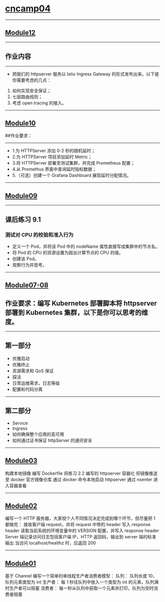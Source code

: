 # [cncamp04](https://github.com/realpeiqi/cncamp04/)

------
## [Module12](https://github.com/realpeiqi/cncamp04/tree/main/moudle12)
  
------

## 作业内容

------
- 把我们的 httpserver 服务以 Istio Ingress Gateway 的形式发布出来。以下是你需要考虑的几点：

1. 如何实现安全保证；
2. 七层路由规则；
3. 考虑 open tracing 的接入。

------

## [Module10](https://github.com/realpeiqi/cncamp04/tree/main/moudle10)

##作业要求：

------

- 1.为 HTTPServer 添加 0-2 秒的随机延时；
- 2.为 HTTPServer 项目添加延时 Metric；
- 3.将 HTTPServer 部署至测试集群，并完成 Prometheus 配置；
- 4.从 Promethus 界面中查询延时指标数据；
- 5.（可选）创建一个 Grafana Dashboard 展现延时分配情况。

------

## [Module09](https://github.com/realpeiqi/cncamp04/tree/main/moudle09)

------

## 课后练习 9.1
### 测试对 CPU 的校验和准入行为
- 定义一个 Pod，并将该 Pod 中的 nodeName 属性直接写成集群中的节点名。
- 将 Pod 的 CPU 的资源设置为超出计算节点的 CPU 的值。
- 创建该 Pod。
- 观察行为并思考。

-----

## [Module07-08](https://github.com/realpeiqi/cncamp04/tree/main/moudle07-08)

## 作业要求：编写 Kubernetes 部署脚本将 httpserver 部署到 Kubernetes 集群，以下是你可以思考的维度。

------

## 第一部分

- 优雅启动
- 优雅终止
- 资源需求和 QoS 保证
- 探活
- 日常运维需求，日志等级
- 配置和代码分离

------

## 第二部分

- Service
- Ingress
- 如何确保整个应用的高可用
- 如何通过证书保证 httpServer 的通讯安全

------


## [Module03](https://github.com/realpeiqi/cncamp04/tree/main/moudle03)

构建本地镜像 编写 Dockerfile 将练习 2.2 编写的 httpserver 容器化 将镜像推送至 docker 官方镜像仓库 通过 docker 命令本地启动 httpserver 通过 nsenter 进入容器查看 

------

## [Module02](https://github.com/realpeiqi/cncamp04/tree/main/moudle02)

编写一个 HTTP 服务器，大家视个人不同情况决定完成到哪个环节，但尽量把 1 都做完： 接收客户端 request，并将 request 中带的 header 写入 response header 读取当前系统的环境变量中的 VERSION 配置，并写入 response header Server 端记录访问日志包括客户端 IP，HTTP 返回码，输出到 server 端的标准输出 当访问 localhost/healthz 时，应返回 200

------

## [Module01](https://github.com/realpeiqi/cncamp04/tree/main/moudle01)

基于 Channel 编写一个简单的单线程生产者消费者模型： 队列： 队列长度 10，队列元素类型为 int 生产者： 每 1 秒往队列中放入一个类型为 int 的元素，队列满时生产者可以阻塞 消费者： 每一秒从队列中获取一个元素并打印，队列为空时消费者阻塞
